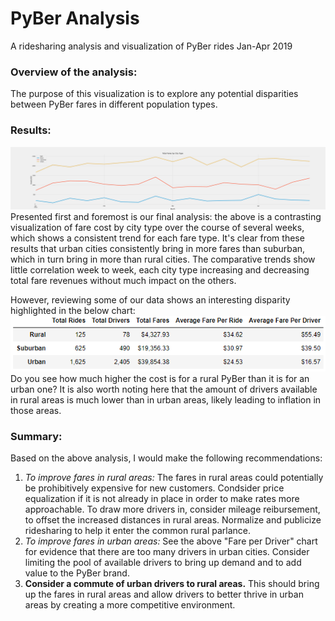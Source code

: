 # PyBer Analysis
A ridesharing analysis and visualization of PyBer rides Jan-Apr 2019

### Overview of the analysis:
The purpose of this visualization is to explore any potential disparities between PyBer fares in different population types.

### Results:
![Total Fares by City Type](analysis/PyBer_fare_summary.png)\
Presented first and foremost is our final analysis: the above is a contrasting visualization of fare cost by city type over the course of several weeks, which shows a consistent trend for each fare type. It's clear from these results that urban cities consistently bring in more fares than suburban, which in turn bring in more than rural cities. The comparative trends show little correlation week to week, each city type increasing and decreasing total fare revenues without much impact on the others.

However, reviewing some of our data shows an interesting disparity highlighted in the below chart:
![Average fare per driver](analysis/PyBer_fare_per_driver.png)\
Do you see how much higher the cost is for a rural PyBer than it is for an urban one? It is also worth noting here that the amount of drivers available in rural areas is much lower than in urban areas, likely leading to inflation in those areas.


### Summary:
Based on the above analysis, I would make the following recommendations:
1. *To improve fares in rural areas:* The fares in rural areas could potentially be prohibitively expensive for new customers. Condsider price equalization if it is not already in place in order to make rates more approachable. To draw more drivers in, consider mileage reibursement, to offset the increased distances in rural areas. Normalize and publicize ridesharing to help it enter the common rural parlance.
2. *To improve fares in urban areas:* See the above "Fare per Driver" chart for evidence that there are too many drivers in urban cities. Consider limiting the pool of available drivers to bring up demand and to add value to the PyBer brand. 
3. **Consider a commute of urban drivers to rural areas.** This should bring up the fares in rural areas and allow drivers to better thrive in urban areas by creating a more competitive environment.
